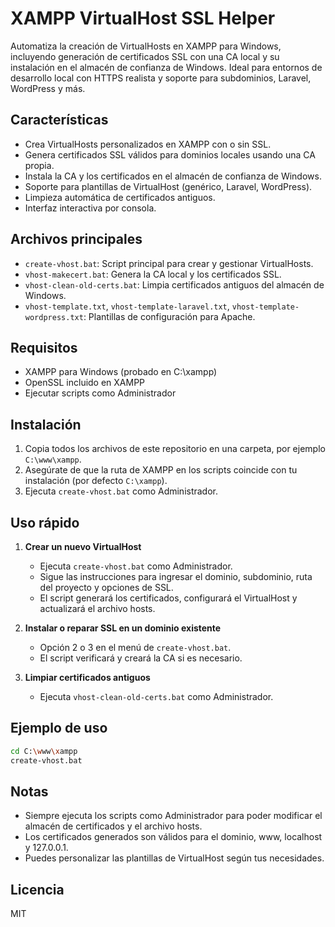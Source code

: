 # XAMPP VirtualHost SSL Helper

Automatiza la creación de VirtualHosts en XAMPP para Windows, incluyendo generación de certificados SSL con una CA local y su instalación en el almacén de confianza de Windows. Ideal para entornos de desarrollo local con HTTPS realista y soporte para subdominios, Laravel, WordPress y más.

## Características
- Crea VirtualHosts personalizados en XAMPP con o sin SSL.
- Genera certificados SSL válidos para dominios locales usando una CA propia.
- Instala la CA y los certificados en el almacén de confianza de Windows.
- Soporte para plantillas de VirtualHost (genérico, Laravel, WordPress).
- Limpieza automática de certificados antiguos.
- Interfaz interactiva por consola.

## Archivos principales
- `create-vhost.bat`: Script principal para crear y gestionar VirtualHosts.
- `vhost-makecert.bat`: Genera la CA local y los certificados SSL.
- `vhost-clean-old-certs.bat`: Limpia certificados antiguos del almacén de Windows.
- `vhost-template.txt`, `vhost-template-laravel.txt`, `vhost-template-wordpress.txt`: Plantillas de configuración para Apache.

## Requisitos
- XAMPP para Windows (probado en C:\xampp)
- OpenSSL incluido en XAMPP
- Ejecutar scripts como Administrador

## Instalación
1. Copia todos los archivos de este repositorio en una carpeta, por ejemplo `C:\www\xampp`.
2. Asegúrate de que la ruta de XAMPP en los scripts coincide con tu instalación (por defecto `C:\xampp`).
3. Ejecuta `create-vhost.bat` como Administrador.

## Uso rápido
1. **Crear un nuevo VirtualHost**
   - Ejecuta `create-vhost.bat` como Administrador.
   - Sigue las instrucciones para ingresar el dominio, subdominio, ruta del proyecto y opciones de SSL.
   - El script generará los certificados, configurará el VirtualHost y actualizará el archivo hosts.

2. **Instalar o reparar SSL en un dominio existente**
   - Opción 2 o 3 en el menú de `create-vhost.bat`.
   - El script verificará y creará la CA si es necesario.

3. **Limpiar certificados antiguos**
   - Ejecuta `vhost-clean-old-certs.bat` como Administrador.

## Ejemplo de uso
```sh
cd C:\www\xampp
create-vhost.bat
```

## Notas
- Siempre ejecuta los scripts como Administrador para poder modificar el almacén de certificados y el archivo hosts.
- Los certificados generados son válidos para el dominio, www, localhost y 127.0.0.1.
- Puedes personalizar las plantillas de VirtualHost según tus necesidades.

## Licencia
MIT

